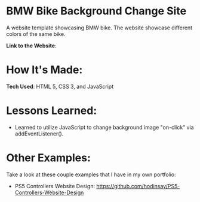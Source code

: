 # BMW Bike Background Change Site

A website template showcasing BMW bike. The website showcase different colors of the same bike. 

**Link to the Website**: 

# How It's Made: 

**Tech Used**: HTML 5, CSS 3, and JavaScript

# Lessons Learned:

- Learned to utilize JavaScript to change background image "on-click" via addEventListener().

# Other Examples: 

Take a look at these couple examples that I have in my own portfolio:

- PS5 Controllers Website Design: https://github.com/hodinsay/PS5-Controllers-Website-Design

